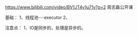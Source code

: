 https://www.bilibili.com/video/BV1JT4y1u71v?p=2
周志磊公开课

基础：
1、线程池---executor
2、

注意点：
1、IO是同步的，处理是异步的。